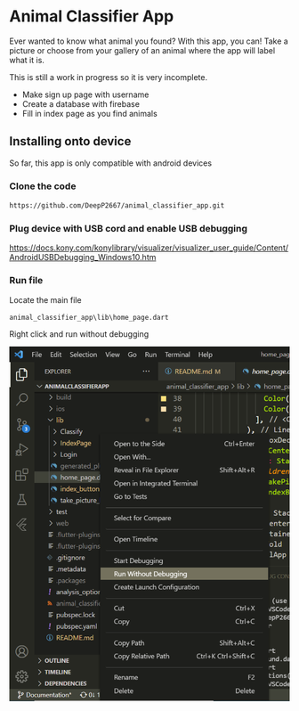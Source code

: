 # Animal Classifier App

Ever wanted to know what animal you found? With this app, you can! Take a picture or choose from your gallery of an animal where the app will label what it is. 

This is still a work in progress so it is very incomplete.

- Make sign up page with username
- Create a database with firebase
- Fill in index page as you find animals

## Installing onto device

So far, this app is only compatible with android devices

### Clone the code  

```bash
https://github.com/DeepP2667/animal_classifier_app.git
```

### Plug device with USB cord and enable USB debugging 
https://docs.kony.com/konylibrary/visualizer/visualizer_user_guide/Content/AndroidUSBDebugging_Windows10.htm

### Run file

Locate the main file
```
animal_classifier_app\lib\home_page.dart
```
Right click and run without debugging

![](https://github.com/DeepP2667/animal_classifier_app/blob/master/Assets/RunningMainFile.png)
